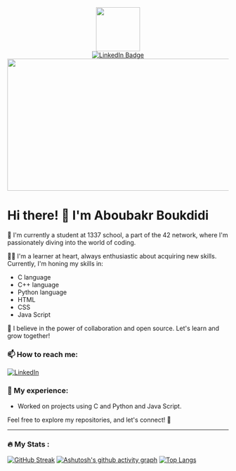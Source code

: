 <div align="center">
  <div id="header">
    <img src="https://media.giphy.com/media/M9gbBd9nbDrOTu1Mqx/giphy.gif" width="100"/>
  </div>

  <div id="badges">
    <a href="https://www.linkedin.com/in/aboubakr-boukdidi-1b537a267/">
      <img src="https://img.shields.io/badge/LinkedIn-blue?style=for-the-badge&logo=linkedin&logoColor=white" alt="LinkedIn Badge"/>
    </a>
  </div>
</div>

<div align="center">
  <img src="https://media.giphy.com/media/dWesBcTLavkZuG35MI/giphy.gif" width="600" height="300"/>
</div>

# Hi there! 👋 I'm Aboubakr Boukdidi

🌱 I'm currently a student at 1337 school, a part of the 42 network, where I'm passionately diving into the world of coding.

👨‍💻 I'm a learner at heart, always enthusiastic about acquiring new skills. Currently, I'm honing my skills in:
- C language
- C++ language
- Python language
- HTML
- CSS
- Java Script

🚀 I believe in the power of collaboration and open source. Let's learn and grow together!

### 📫 How to reach me:
[![LinkedIn](https://img.shields.io/badge/LinkedIn-0077B5?style=for-the-badge&logo=linkedin&logoColor=white)](https://www.linkedin.com/in/aboubakr-boukdidi-1b537a267/)

### 💼 My experience:
- Worked on projects using C and Python and Java Script.

Feel free to explore my repositories, and let's connect! 🚀

---


### :fire: My Stats :
[![GitHub Streak](http://github-readme-streak-stats.herokuapp.com?user=aboubakrbkd&theme=dark&background=000000)](https://git.io/streak-stats)
[![Ashutosh's github activity graph](https://github-readme-activity-graph.vercel.app/graph?username=Ashutosh00710&theme=high-contrast)](https://github.com/ashutosh00710/github-readme-activity-graph)
[![Top Langs](https://github-readme-stats.vercel.app/api/top-langs/?username=aboubakrbkd&layout=compact&theme=vision-friendly-dark)](https://github.com/anuraghazra/github-readme-stats)
